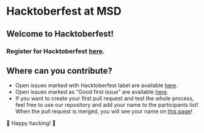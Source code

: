 # Hacktoberfest at MSD

## Welcome to Hacktoberfest!

### Register for Hacktoberfest [here](https://hacktoberfest.digitalocean.com/).

## Where can you contribute?
* Open issues marked with Hacktoberfest label are available [here](https://github.com/search?l=&o=desc&q=label%3Ahacktoberfest+state%3Aopen&s=updated&type=Issues).
* Open issues marked as "Good first issue" are available [here](https://github.com/search?o=desc&q=label%3A%22good+first+issue%22+state%3Aopen&s=created&type=Issues).
* If you want to create your first pull request and test the whole process, feel free to use our repository and add your name to the participants list! When the pull request is merged, you will see your name on [this page](https://msd-code-academy.github.io/hacktoberfest-2019-msd/)!

🎉 Happy hacking! 🎉